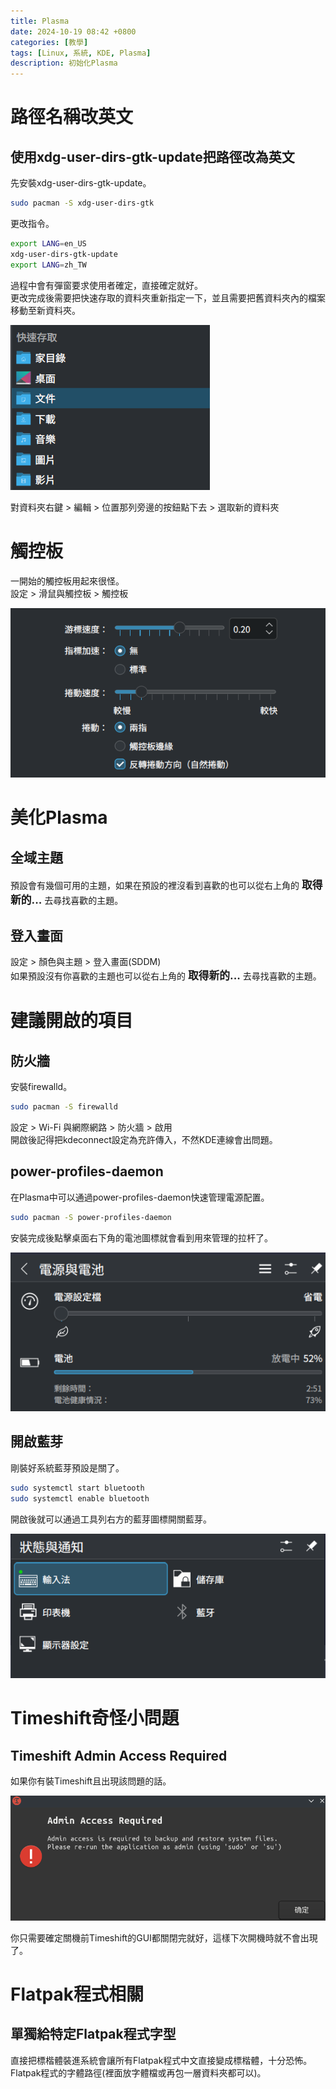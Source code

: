 ```yaml
---
title: Plasma
date: 2024-10-19 08:42 +0800
categories: [教學]
tags: [Linux, 系統, KDE, Plasma]
description: 初始化Plasma
---
```


# 路徑名稱改英文
## 使用xdg-user-dirs-gtk-update把路徑改為英文
先安裝xdg-user-dirs-gtk-update。 <br>
```bash
sudo pacman -S xdg-user-dirs-gtk
```

更改指令。 <br>
```bash
export LANG=en_US
xdg-user-dirs-gtk-update
export LANG=zh_TW
```

過程中會有彈窗要求使用者確定，直接確定就好。 <br>
更改完成後需要把快速存取的資料夾重新指定一下，並且需要把舊資料夾內的檔案移動至新資料夾。 <br>

![Desktop View](/assets/img/2024-10-19-Plasma/QuickAccess.png)

對資料夾右鍵 > 編輯 > 位置那列旁邊的按鈕點下去 > 選取新的資料夾 <br>

# 觸控板
一開始的觸控板用起來很怪。 <br>
設定 > 滑鼠與觸控板 > 觸控板 <br>

![Desktop View](/assets/img/2024-10-19-Plasma/Trackpad.png)

# 美化Plasma
## 全域主題
預設會有幾個可用的主題，如果在預設的裡沒看到喜歡的也可以從右上角的 <span style="font-weight: bold; font-size: 1.2em;">取得新的...</span> 去尋找喜歡的主題。 <br>

## 登入畫面
設定 > 顏色與主題 > 登入畫面(SDDM) <br>
如果預設沒有你喜歡的主題也可以從右上角的 <span style="font-weight: bold; font-size: 1.2em;">取得新的...</span> 去尋找喜歡的主題。 <br>

# 建議開啟的項目
## 防火牆
安裝firewalld。 <br>
```bash
sudo pacman -S firewalld
```

設定 > Wi-Fi 與網際網路 > 防火牆 > 啟用 <br>
開啟後記得把kdeconnect設定為充許傳入，不然KDE連線會出問題。 <br>

## power-profiles-daemon
在Plasma中可以通過power-profiles-daemon快速管理電源配置。 <br>
```bash
sudo pacman -S power-profiles-daemon
```

安裝完成後點擊桌面右下角的電池圖標就會看到用來管理的拉杆了。 <br>

![Desktop View](/assets/img/2024-10-19-Plasma/power-profiles-daemon.png)

## 開啟藍芽
剛裝好系統藍芽預設是關了。 <br>

```bash
sudo systemctl start bluetooth
sudo systemctl enable bluetooth
```

開啟後就可以通過工具列右方的藍芽圖標開關藍芽。 <br>

![Desktop View](/assets/img/2024-10-19-Plasma/Bluetooth.png)

# Timeshift奇怪小問題
## Timeshift Admin Access Required
如果你有裝Timeshift且出現該問題的話。 <br>

![Desktop View](/assets/img/2024-10-19-Plasma/Timeshift.png)

你只需要確定關機前Timeshift的GUI都關閉完就好，這樣下次開機時就不會出現了。 <br>

#  Flatpak程式相關
## 單獨給特定Flatpak程式字型
直接把標楷體裝進系統會讓所有Flatpak程式中文直接變成標楷體，十分恐怖。
Flatpak程式的字體路徑(裡面放字體檔或再包一層資料夾都可以)。
```text
```
